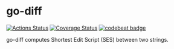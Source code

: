 # go-diff

[![Actions Status](https://github.com/masaxsuzu/go-diff/workflows/Go/badge.svg)](https://github.com/masaxsuzu/go-diff/actions)
[![Coverage Status](https://coveralls.io/repos/github/masaxsuzu/go-diff/badge.svg?branch=master)](https://coveralls.io/github/masaxsuzu/go-diff?branch=master)
[![codebeat badge](https://codebeat.co/badges/7442f319-a214-46c4-bc62-937cb5f21933)](https://codebeat.co/projects/github-com-masaxsuzu-go-diff-master)

go-diff computes Shortest Edit Script (SES) between two strings.
